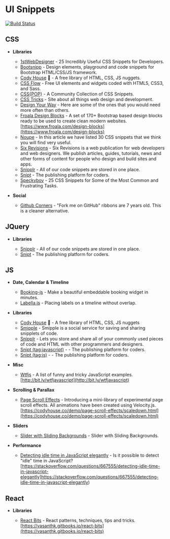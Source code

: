 # UI Snippets

[![Build Status](https://api.travis-ci.org/cdleon/ui-snippets.svg?branch=master)](https://travis-ci.org/cdleon/ui-snippets)

## CSS

- **Libraries**

  * [1stWebDesigner](http://1stwebdesigner.com/css-cheat-sheet/) - 25 Incredibly Useful CSS Snippets for Developers.
  * [Bootsnipp](http://bootsnipp.com/) -  Design elements, playground and code snippets for Bootstrap HTML/CSS/JS framework.
  * [Cody House](https://codyhouse.co/) :rainbow: - A free library of HTML, CSS, JS nuggets.
  * [CSS Flow](http://www.cssflow.com/snippets/) - Free UI elements and widgets coded with HTML5, CSS3, and Sass.
  * [CSS{POP}](http://ww1.csspop.com) - A Community Collection of CSS Snippets.
  * [CSS Tricks](https://css-tricks.com/snippets/css/) - Site about all things web design and development.
  * [Design Your Way](http://www.designyourway.net/blog/resources/31-css-code-snippets-to-make-you-a-better-coder/) - Here are some of the ones that you would need more often than others.
  * [Froala Design Blocks](https://github.com/froala/design-blocks) - A set of 170+ Bootstrap based design blocks ready to be used to create clean modern websites. [https://www.froala.com/design-blocks](https://www.froala.com/design-blocks)
  * [Noupe](http://www.noupe.com/design/useful-css-snippets-for-your-coding-arsenal.html) - In this article we have listed 30 CSS snippets that we think you will find very useful.
  * [Six Revisions](http://sixrevisions.com/category/css/) - Six Revisions is a web publication for web developers and web designers. We publish articles, guides, tutorials, news and other forms of content for people who design and build sites and apps.
  * [Snipplr](http://snipplr.com/) - All of our code snippets are stored in one place.
  * [Snipt](https://snipt.net/public/tag/css/) - The publishing platform for coders.
  * [Speckyboy](https://speckyboy.com/25-css-snippets-for-some-of-the-most-common-and-frustrating-tasks/) - 25 CSS Snippets for Some of the Most Common and Frustrating Tasks.

- **Social**

  * [Github Corners](https://github.com/tholman/github-corners) - "Fork me on GitHub" ribbons are 7 years old. This is a cleaner alternative.

## JQuery

- **Libraries**

  * [Snipplr](http://snipplr.com/) - All of our code snippets are stored in one place.
  * [Snipt](https://snipt.net/public/tag/jquery/) - The publishing platform for coders.

## JS

- **Date, Calendar & Timeline**

  * [Booking-js](https://github.com/timekit-io/booking-js) - Make a beautiful embeddable booking widget in minutes.
  * [Labella.js](https://github.com/twitter/labella.js) - Placing labels on a timeline without overlap.

- **Libraries**

  * [Cody House](https://codyhouse.co/) :rainbow: - A free library of HTML, CSS, JS nuggets
  * [Smipple](http://www.smipple.net/lang/js) - Smipple is a social service for saving and sharing snipplets of code.
  * [Snipplr](http://snipplr.com/) - Lets you store and share all of your commonly used pieces of code and HTML with other programmers and designers.
  * [Snipt (tag:javascript)](https://snipt.net/public/tag/javascript/) -  - The publishing platform for coders.
  * [Snipt (tag:js)](https://snipt.net/public/tag/js/) -  - The publishing platform for coders.

- **Misc**

  * [Wtfjs](https://github.com/denysdovhan/wtfjs) - A list of funny and tricky JavaScript examples. [http://bit.ly/wtfjavascript](http://bit.ly/wtfjavascript)

- **Scrolling & Parallax**

  * [Page Scroll Effects](https://github.com/CodyHouse/page-scroll-effects) - Introducing a mini-library of experimental page scroll effects. All animations have been created using Velocity.js. [https://codyhouse.co/demo/page-scroll-effects/scaledown.html](https://codyhouse.co/demo/page-scroll-effects/scaledown.html)

- **Sliders**

  * [Slider with Sliding Backgrounds](https://css-tricks.com/slider-with-sliding-backgrounds/) - Slider with Sliding Backgrounds.

- **Performance**

  * [Detecting idle time in JavaScript elegantly](https://stackoverflow.com/questions/667555/detecting-idle-time-in-javascript-elegantly) - Is it possible to detect "idle" time in JavaScript? [https://stackoverflow.com/questions/667555/detecting-idle-time-in-javascript-elegantly]https://stackoverflow.com/questions/667555/detecting-idle-time-in-javascript-elegantly)

## React

- **Libraries**

  * [React Bits](https://github.com/vasanthk/react-bits) - React patterns, techniques, tips and tricks. [https://vasanthk.gitbooks.io/react-bits](https://vasanthk.gitbooks.io/react-bits)
